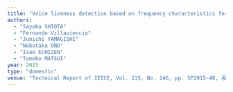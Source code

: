 ```yaml
---
title: "Voice liveness detection based on frequency characteristics for speaker verification "
authors:
  - "Sayaka SHIOTA"
  - "Fernando Villaviencio"
  - "Junichi YAMAGISHI"
  - "Nobutaka ONO"
  - "Isao ECHIZEN"
  - "Tomoko MATSUI"
year: 2015
type: "domestic"
venue: "Technical Report of IEICE, Vol. 115, No. 146, pp. SP2015-48, 長野, 2015-07-09."
---
```

